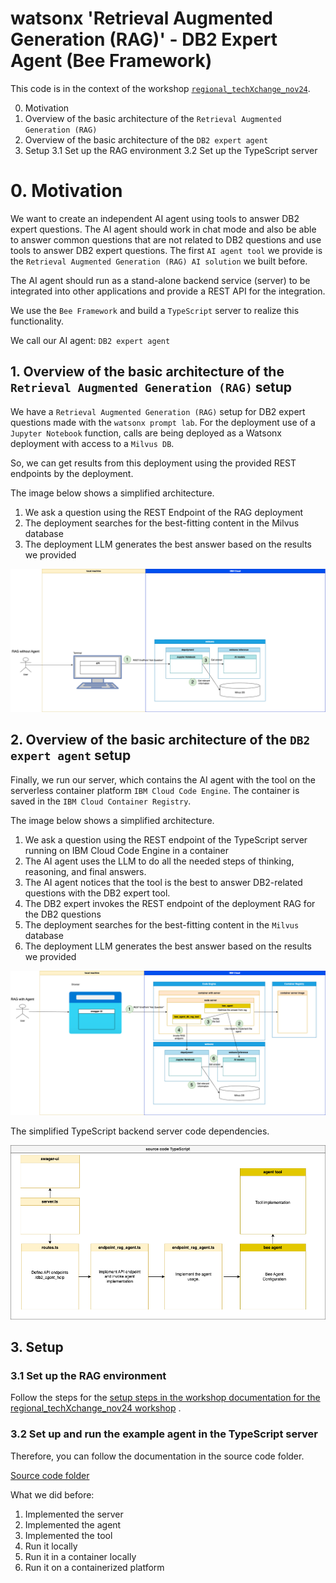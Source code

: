 # watsonx 'Retrieval Augmented Generation (RAG)' - DB2 Expert Agent (Bee Framework)

This code is in the context of the workshop [`regional_techXchange_nov24`](/workshops/regional_techXchange_nov24/README.md).

0. Motivation
1. Overview of the basic architecture of the `Retrieval Augmented Generation (RAG)` 
2. Overview of the basic architecture of the `DB2 expert agent` 
3. Setup
    3.1 Set up the RAG environment
    3.2 Set up the TypeScript server

# 0. Motivation

We want to create an independent AI agent using tools to answer DB2 expert questions. The AI agent should work in chat mode and also be able to answer common questions that are not related to DB2 questions and use tools to answer DB2 expert questions. The first `AI agent tool` we provide is the `Retrieval Augmented Generation (RAG) AI solution` we built before.

The AI agent should run as a stand-alone backend service (server) to be integrated into other applications and provide a REST API for the integration.

We use the `Bee Framework` and build a `TypeScript` server to realize this functionality.

We call our AI agent: `DB2 expert agent` 

## 1. Overview of the basic architecture of the `Retrieval Augmented Generation (RAG)` setup

We have a `Retrieval Augmented Generation (RAG)` setup for DB2 expert questions made with the `watsonx prompt lab`.
For the deployment use of a `Jupyter Notebook` function, calls are being deployed as a Watsonx deployment with access to a `Milvus DB`.

So, we can get results from this deployment using the provided REST endpoints by the deployment.

The image below shows a simplified architecture.

1. We ask a question using the REST Endpoint of the RAG deployment
2. The deployment searches for the best-fitting content in the Milvus database
3. The deployment LLM generates the best answer based on the results we provided

![](/agents/beeframework/watsonx-rag-db2-expert-agent/images/watsonx-rag-db2-expert-agent-01.png)

## 2. Overview of the basic architecture of the `DB2 expert agent` setup

Finally, we run our server, which contains the AI agent with the tool on the serverless container platform `IBM Cloud Code Engine`. The container is saved in the `IBM Cloud Container Registry`.

The image below shows a simplified architecture.

1. We ask a question using the REST endpoint of the TypeScript server running on IBM Cloud Code Engine in a container
2. The AI agent uses the LLM to do all the needed steps of thinking, reasoning, and final answers.
3. The AI agent notices that the tool is the best to answer DB2-related questions with the DB2 expert tool.
4. The DB2 expert invokes the REST endpoint of the deployment RAG for the DB2 questions
5. The deployment searches for the best-fitting content in the `Milvus` database
6. The deployment LLM generates the best answer based on the results we provided

![](/agents/beeframework/watsonx-rag-db2-expert-agent/images/watsonx-rag-db2-expert-agent-02.png)

The simplified TypeScript backend server code dependencies.

![](/agents/beeframework/watsonx-rag-db2-expert-agent/images/watsonx-rag-db2-expert-agent-04.png)


## 3. Setup

### 3.1 Set up the RAG environment

Follow the steps for the [setup steps in the workshop documentation for the regional_techXchange_nov24 workshop](workshops/regional_techXchange_nov24/00_setup/readme.md) .


### 3.2 Set up and run the example agent in the TypeScript server

Therefore, you can follow the documentation in the source code folder.

[Source code folder](/agents/beeframework/watsonx-rag-db2-expert-agent/code/README.md)

What we did before:

1. Implemented the server
2. Implemented the agent
3. Implemented the tool
4. Run it locally
5. Run it in a container locally
6. Run it on a containerized platform